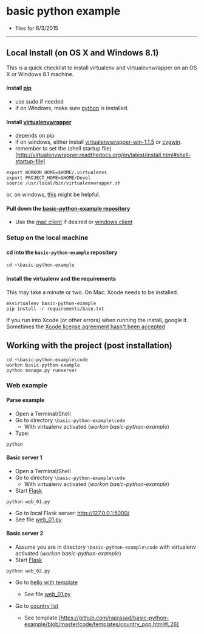basic python example
=======

- files for 6/3/2015

----

## Local Install (on OS X and Windows 8.1)

This is a quick checklist to install virtualenv and virtualevnwrapper on an OS X or Windows 8.1 machine. 

#### Install [pip](http://pip.readthedocs.org/en/latest/installing.html)

* use sudo if needed
* if on Windows, make sure [python](https://www.python.org/downloads/) is installed.

#### Install [virtualenvwrapper](http://virtualenvwrapper.readthedocs.org/en/latest/install.html)

* depends on pip
* if on windows, either install [virtualenvwrapper-win-1.1.5](https://pypi.python.org/pypi/virtualenvwrapper-win) or [cygwin](https://www.cygwin.com/).
* remember to set the (shell startup file)[http://virtualenvwrapper.readthedocs.org/en/latest/install.html#shell-startup-file]
```
export WORKON_HOME=$HOME/.virtualenvs
export PROJECT_HOME=$HOME/Devel
source /usr/local/bin/virtualenvwrapper.sh
``` 
or, on windows, [this](http://stackoverflow.com/questions/2615968/installing-virtualenvwrapper-on-windows) might be helpful.

#### Pull down the [basic-python-example repository](https://github.com/raprasad/basic-python-example)

* Use the [mac client](https://mac.github.com/) if desired or [windows client](https://windows.github.com/)

### Setup on the local machine

#### cd into the ```basic-python-example``` repository

```
cd ~\basic-python-example
```

#### Install the virtualenv and the requirements

This may take a minute or two.  On Mac: Xcode needs to be installed.
    
```
mkvirtualenv basic-python-example
pip install -r requirements/base.txt
```

If you run into Xcode (or other errors) when running the install, google it.  Sometimes the [Xcode license agreement hasn't been accepted](http://stackoverflow.com/questions/26197347/agreeing-to-the-xcode-ios-license-requires-admin-privileges-please-re-run-as-r/26197363#26197363)


## Working with the project (post installation)

```
cd ~\basic-python-example\code
workon basic-python-example
python manage.py runserver
```

### Web example


#### Parse example

- Open a Terminal/Shell
- Go to directory ```\basic-python-example\code``` 
    - With virtualenv activated (*workon basic-python-example*)
- Type:
```
python
```


#### Basic server 1

- Open a Terminal/Shell
- Go to directory ```\basic-python-example\code```
    - With virtualenv activated (*workon basic-python-example*)
- Start [Flask](http://flask.pocoo.org/)
```
python web_01.py
```
- Go to local Flask server: http://127.0.0.1:5000/
- See file [web_01.py](https://github.com/raprasad/basic-python-example/blob/master/code/web_01.py)

#### Basic server 2

- Assume you are in directory ```\basic-python-example\code``` with virtualenv activated (*workon basic-python-example*)
- Start [Flask](http://flask.pocoo.org/)
```
python web_02.py
```
- Go to [hello with template](http://127.0.0.1:5000/hello/yourname)
    - See file [web_01.py](https://github.com/raprasad/basic-python-example/blob/master/code/web_02.py)

- Go to [country list](http://127.0.0.1:5000/pop/USA)
    - See template [https://github.com/raprasad/basic-python-example/blob/master/code/templates/country_pop.html#L26]

